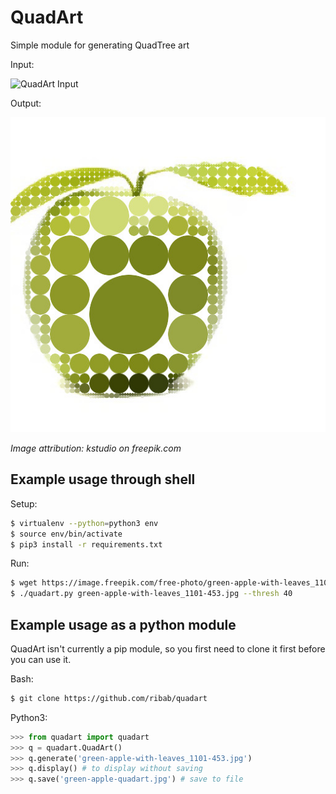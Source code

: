 # QuadArt

Simple module for generating QuadTree art

Input:

![QuadArt Input](https://image.freepik.com/free-photo/green-apple-with-leaves_1101-453.jpg)

Output:

![QuadArt Output](examples/green-apple-quadart.jpg)

_Image attribution: kstudio on freepik.com_

## Example usage through shell

Setup:
```bash
$ virtualenv --python=python3 env
$ source env/bin/activate
$ pip3 install -r requirements.txt
```

Run:
```bash
$ wget https://image.freepik.com/free-photo/green-apple-with-leaves_1101-453.jpg
$ ./quadart.py green-apple-with-leaves_1101-453.jpg --thresh 40
```

## Example usage as a python module

QuadArt isn't currently a pip module, so you first need to clone it first before you can use it.

Bash:
```bash
$ git clone https://github.com/ribab/quadart
```

Python3:
```python
>>> from quadart import quadart
>>> q = quadart.QuadArt()
>>> q.generate('green-apple-with-leaves_1101-453.jpg')
>>> q.display() # to display without saving
>>> q.save('green-apple-quadart.jpg') # save to file
```
